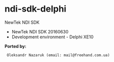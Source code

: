 # ndi-sdk-delphi
NewTek NDI SDK

* NewTek NDI SDK 20160630<br>
* Development environment - Delphi XE10<br>

<b>Ported by:</b>
```
 Oleksandr Nazaruk (email: mail@freehand.com.ua)
```